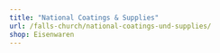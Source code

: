 ```yaml
---
title: "National Coatings & Supplies"
url: /falls-church/national-coatings-und-supplies/
shop: Eisenwaren
---
```

